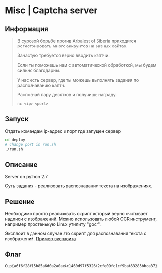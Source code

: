 # Misc | Captcha server

## Информация

> В суровой борьбе против Arbalest of Siberia приходится регистрировать много аккаунтов на разных сайтах.
> 
> Зачастую требуется верно вводить каптчи.
> 
> Если ты поможешь нам с автоматической обработкой, мы будем сильно благодарны.
> 
> У нас есть сервер, где ты можешь выполнять задания по распознаванию каптч. 
>
> Распознай пару десятков и получишь награду.
> 
> `nc <ip> <port>`


## Запуск

Отдать командам ip-адрес и порт где запущен сервер

```sh
cd deploy
# change port in run.sh 
./run.sh 
```


## Описание

Server on python 2.7

Суть задания - реализовать распознавание текста на изображениях.


## Решение
Необходимо просто реализовать скрипт который верно считывает надписи с изображений.
Можно использовать любой OCR инструмент, например простенькую Linux утилиту "gocr".

Эксплоит в данном случае это скрипт для распознавания текста с изображений.
[Пример эксплоита](solve/solver.py)

## Флаг

`Cup{a6f6f28f15b85a6d0a2a0ae4c1460d97f5326f2cfe09fc1cf9ba663285bbca37}`
